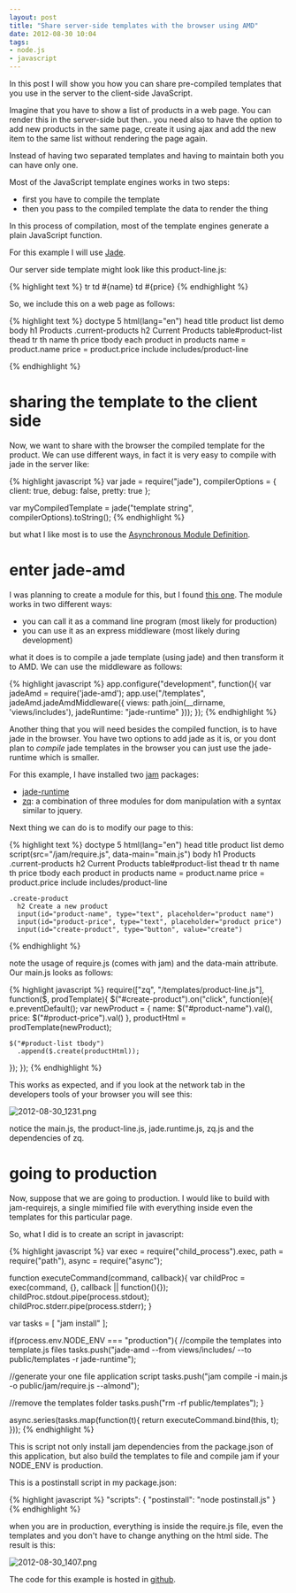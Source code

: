 ```yaml
---
layout: post
title: "Share server-side templates with the browser using AMD"
date: 2012-08-30 10:04
tags: 
- node.js
- javascript
---
```


In this post I will show you how you can share pre-compiled templates that you use in the server to the client-side JavaScript.

Imagine that you have to show a list of products in a web page. You can render this in the server-side but then.. you need also to have the option to add new products in the same page, create it using ajax and add the new item to the same list without rendering the page again.

Instead of having two separated templates and having to maintain both you can have only one. 

Most of the JavaScript template engines works in two steps:

- first you have to compile the template
- then you pass to the compiled template the data to render the thing

In this process of compilation, most of the template engines generate a plain JavaScript function. 

For this example I will use [Jade](http://jade-lang.com).

Our server side template might look like this product-line.js:

{% highlight text %}
  tr 
    td #{name}
    td #{price}
{% endhighlight %}

So, we include this on a web page as follows:

{% highlight text %}
doctype 5
html(lang="en")
  head
    title product list demo
  body
    h1 Products
    .current-products
      h2 Current Products
      table#product-list
        thead
          tr
            th name
            th price
        tbody
          each product in products
            name = product.name
            price = product.price
            include includes/product-line

{% endhighlight %}

# sharing the template to the client side

Now, we want to share with the browser the compiled template for the product. We can use different ways, in fact it is very easy to compile with jade in the server like:

{% highlight javascript %}
var jade = require("jade"),
    compilerOptions = { 
      client: true, 
      debug: false, 
      pretty: true 
    };

var myCompiledTemplate = jade("template string", compilerOptions).toString();
{% endhighlight %}

but what I like most is to use the [Asynchronous Module Definition](https://github.com/amdjs/amdjs-api/wiki/AMD). 

# enter jade-amd

I was planning to create a module for this, but I found [this one](https://github.com/mysociety/node-jade-amd). The module works in two different ways:

* you can call it as a command line program (most likely for production)
* you can use it as an express middleware (most likely during development)

what it does is to compile a jade template (using jade) and then transform it to AMD. We can use the middleware as follows:

{% highlight javascript %}
app.configure("development", function(){
  var jadeAmd = require('jade-amd');
  app.use("/templates", jadeAmd.jadeAmdMiddleware({
    views: path.join(__dirname, 'views/includes'),
    jadeRuntime: "jade-runtime"
  }));
});
{% endhighlight %}

Another thing that you will need besides the compiled function, is to have jade in the browser. You have two options to add jade as it is, or you dont plan to *compile* jade templates in the browser you can just use the jade-runtime which is smaller.

For this example, I have installed two [jam](http://jamjs.org) packages:

* [jade-runtime](http://jamjs.org/packages/#/details/jade-runtime)
* [zq](http://jamjs.org/packages/#/details/zq): a combination of three modules for dom manipulation with a syntax similar to jquery.

Next thing we can do is to modify our page to this:


{% highlight text %}
doctype 5
html(lang="en")
  head
    title product list demo
    script(src="/jam/require.js", data-main="main.js")
  body
    h1 Products
    .current-products
      h2 Current Products
      table#product-list
        thead
          tr
            th name
            th price
        tbody
          each product in products
            name = product.name
            price = product.price
            include includes/product-line

    .create-product
      h2 Create a new product
      input(id="product-name", type="text", placeholder="product name") 
      input(id="product-price", type="text", placeholder="product price") 
      input(id="create-product", type="button", value="create") 

{% endhighlight %}

note the usage of require.js (comes with jam) and the data-main attribute. Our main.js looks as follows:

{% highlight javascript %}
require(["zq", "/templates/product-line.js"], function($, prodTemplate){
  $("#create-product").on("click", function(e){
    e.preventDefault();
    var newProduct = {
          name: $("#product-name").val(),
          price: $("#product-price").val()
        },
        productHtml = prodTemplate(newProduct);

    $("#product-list tbody")
      .append($.create(productHtml));
  });
});
{% endhighlight %}

This works as expected, and if you look at the network tab in the developers tools of your browser you will see this:

![2012-08-30_1231.png](http://joseoncodecom.ipage.com/wp-content/uploads/images/2012-08-30_1231.png)

notice the main.js, the product-line.js, jade.runtime.js, zq.js and the dependencies of zq.

# going to production

Now, suppose that we are going to production. I would like to build with jam-requirejs, a single mimified file with everything inside even the templates for this particular page.

So, what I did is to create an script in javascript:


{% highlight javascript %}
var exec = require("child_process").exec,
    path = require("path"),
    async = require("async");

function executeCommand(command, callback){
    var childProc = exec(command, {}, callback || function(){});
    childProc.stdout.pipe(process.stdout);
    childProc.stderr.pipe(process.stderr);
}

var tasks = [
    "jam install"
  ];

if(process.env.NODE_ENV === "production"){
  //compile the templates into template.js files
  tasks.push("jade-amd --from views/includes/ --to public/templates -r jade-runtime");
  
  //generate your one file application script
  tasks.push("jam compile -i main.js -o public/jam/require.js --almond");
  
  //remove the templates folder
  tasks.push("rm -rf public/templates");
}

async.series(tasks.map(function(t){
  return executeCommand.bind(this, t);
}));
{% endhighlight %}

This is script not only install jam dependencies from the package.json of this application, but also build the templates to file and compile jam if your NODE_ENV is production.

This is a postinstall script in my package.json:

{% highlight javascript %}
  "scripts": {
    "postinstall": "node postinstall.js"
  }
{% endhighlight %}

when you are in production, everything is inside the require.js file, even the templates and you don't have to change anything on the html side. The result is this:

![2012-08-30_1407.png](http://joseoncodecom.ipage.com/wp-content/uploads/images/2012-08-30_1407.png)

The code for this example is hosted in [github](http://github.com/jfromaniello/tedemo).